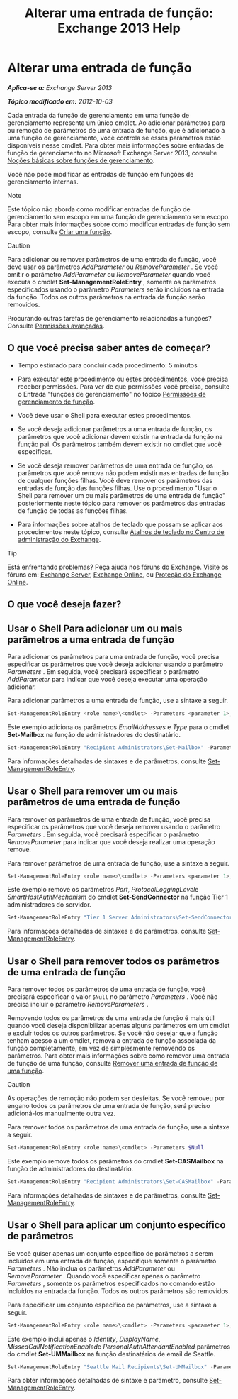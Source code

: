 ﻿---
title: 'Alterar uma entrada de função: Exchange 2013 Help'
TOCTitle: Alterar uma entrada de função
ms:assetid: 5aa4f39c-16a4-4815-ac4f-2cdcfa2b3ee1
ms:mtpsurl: https://technet.microsoft.com/pt-br/library/Dd298005(v=EXCHG.150)
ms:contentKeyID: 50485652
ms.date: 05/22/2018
mtps_version: v=EXCHG.150
ms.translationtype: MT
---

# Alterar uma entrada de função

_**Aplica-se a:** Exchange Server 2013_

_**Tópico modificado em:** 2012-10-03_

Cada entrada da função de gerenciamento em uma função de gerenciamento representa um único cmdlet. Ao adicionar parâmetros para ou remoção de parâmetros de uma entrada de função, que é adicionado a uma função de gerenciamento, você controla se esses parâmetros estão disponíveis nesse cmdlet. Para obter mais informações sobre entradas de função de gerenciamento no Microsoft Exchange Server 2013, consulte [Noções básicas sobre funções de gerenciamento](understanding-management-roles-exchange-2013-help.md).

Você não pode modificar as entradas de função em funções de gerenciamento internas.


> [!NOTE]  
> Este tópico não aborda como modificar entradas de função de gerenciamento sem escopo em uma função de gerenciamento sem escopo. Para obter mais informações sobre como modificar entradas de função sem escopo, consulte <A href="create-a-role-exchange-2013-help.md">Criar uma função</A>.




> [!CAUTION]  
> Para adicionar ou remover parâmetros de uma entrada de função, você deve usar os parâmetros <EM>AddParameter</EM> ou <EM>RemoveParameter</EM> . Se você omitir o parâmetro <EM>AddParameter</EM> ou <EM>RemoveParameter</EM> quando você executa o cmdlet <STRONG>Set-ManagementRoleEntry</STRONG> , somente os parâmetros especificados usando o parâmetro <EM>Parameters</EM> serão incluídos na entrada da função. Todos os outros parâmetros na entrada da função serão removidos.



Procurando outras tarefas de gerenciamento relacionadas a funções? Consulte [Permissões avançadas](advanced-permissions-exchange-2013-help.md).

## O que você precisa saber antes de começar?

  - Tempo estimado para concluir cada procedimento: 5 minutos

  - Para executar este procedimento ou estes procedimentos, você precisa receber permissões. Para ver de que permissões você precisa, consulte o Entrada "funções de gerenciamento" no tópico [Permissões de gerenciamento de função](role-management-permissions-exchange-2013-help.md).

  - Você deve usar o Shell para executar estes procedimentos.

  - Se você deseja adicionar parâmetros a uma entrada de função, os parâmetros que você adicionar devem existir na entrada da função na função pai. Os parâmetros também devem existir no cmdlet que você especificar.

  - Se você deseja remover parâmetros de uma entrada de função, os parâmetros que você remova não podem existir nas entradas de função de qualquer funções filhas. Você deve remover os parâmetros das entradas de função das funções filhas. Use o procedimento "Usar o Shell para remover um ou mais parâmetros de uma entrada de função" posteriormente neste tópico para remover os parâmetros das entradas de função de todas as funções filhas.

  - Para informações sobre atalhos de teclado que possam se aplicar aos procedimentos neste tópico, consulte [Atalhos de teclado no Centro de administração do Exchange](keyboard-shortcuts-in-the-exchange-admin-center-exchange-online-protection-help.md).


> [!TIP]  
> Está enfrentando problemas? Peça ajuda nos fóruns do Exchange. Visite os fóruns em: <A href="https://go.microsoft.com/fwlink/p/?linkid=60612">Exchange Server</A>, <A href="https://go.microsoft.com/fwlink/p/?linkid=267542">Exchange Online</A>, ou <A href="https://go.microsoft.com/fwlink/p/?linkid=285351">Proteção do Exchange Online</A>.



## O que você deseja fazer?

## Usar o Shell Para adicionar um ou mais parâmetros a uma entrada de função

Para adicionar os parâmetros para uma entrada de função, você precisa especificar os parâmetros que você deseja adicionar usando o parâmetro *Parameters* . Em seguida, você precisará especificar o parâmetro *AddParameter* para indicar que você deseja executar uma operação adicionar.

Para adicionar parâmetros a uma entrada de função, use a sintaxe a seguir.

```powershell
Set-ManagementRoleEntry <role name>\<cmdlet> -Parameters <parameter 1>, <parameter 2>, <parameter...> -AddParameter
```

Este exemplo adiciona os parâmetros *EmailAddresses* e *Type* para o cmdlet **Set-Mailbox** na função de administradores do destinatário.

```powershell
Set-ManagementRoleEntry "Recipient Administrators\Set-Mailbox" -Parameters EmailAddresses, Type -AddParameter
```

Para informações detalhadas de sintaxes e de parâmetros, consulte [Set-ManagementRoleEntry](https://technet.microsoft.com/pt-br/library/dd351162\(v=exchg.150\)).

## Usar o Shell para remover um ou mais parâmetros de uma entrada de função

Para remover os parâmetros de uma entrada de função, você precisa especificar os parâmetros que você deseja remover usando o parâmetro *Parameters* . Em seguida, você precisará especificar o parâmetro *RemoveParameter* para indicar que você deseja realizar uma operação remove.

Para remover parâmetros de uma entrada de função, use a sintaxe a seguir.

```powershell
Set-ManagementRoleEntry <role name>\<cmdlet> -Parameters <parameter 1>, <parameter 2>, <parameter...> -RemoveParameter
```

Este exemplo remove os parâmetros *Port*, *ProtocolLoggingLevel*e *SmartHostAuthMechanism* do cmdlet **Set-SendConnector** na função Tier 1 administradores do servidor.

```powershell
Set-ManagementRoleEntry "Tier 1 Server Administrators\Set-SendConnector" -Parameters Port, ProtocolLoggingLevel, SmartHostAuthMechanism -RemoveParameter
```

Para informações detalhadas de sintaxes e de parâmetros, consulte [Set-ManagementRoleEntry](https://technet.microsoft.com/pt-br/library/dd351162\(v=exchg.150\)).

## Usar o Shell para remover todos os parâmetros de uma entrada de função

Para remover todos os parâmetros de uma entrada de função, você precisará especificar o valor `$Null` no parâmetro *Parameters* . Você não precisa incluir o parâmetro *RemoveParameters* .

Removendo todos os parâmetros de uma entrada de função é mais útil quando você deseja disponibilizar apenas alguns parâmetros em um cmdlet e excluir todos os outros parâmetros. Se você não desejar que a função tenham acesso a um cmdlet, remova a entrada de função associada da função completamente, em vez de simplesmente removendo os parâmetros. Para obter mais informações sobre como remover uma entrada de função de uma função, consulte [Remover uma entrada de função de uma função](remove-a-role-entry-from-a-role-exchange-2013-help.md).


> [!CAUTION]  
> As operações de remoção não podem ser desfeitas. Se você removeu por engano todos os parâmetros de uma entrada de função, será preciso adicioná-los manualmente outra vez.



Para remover todos os parâmetros de uma entrada de função, use a sintaxe a seguir.

```powershell
Set-ManagementRoleEntry <role name>\<cmdlet> -Parameters $Null 
```

Este exemplo remove todos os parâmetros do cmdlet **Set-CASMailbox** na função de administradores do destinatário.

```powershell
Set-ManagementRoleEntry "Recipient Administrators\Set-CASMailbox" -Parameters $Null 
```

Para informações detalhadas de sintaxes e de parâmetros, consulte [Set-ManagementRoleEntry](https://technet.microsoft.com/pt-br/library/dd351162\(v=exchg.150\)).

## Usar o Shell para aplicar um conjunto específico de parâmetros

Se você quiser apenas um conjunto específico de parâmetros a serem incluídos em uma entrada de função, especifique somente o parâmetro *Parameters* . Não inclua os parâmetros *AddParameter* ou *RemoveParameter* . Quando você especificar apenas o parâmetro *Parameters* , somente os parâmetros especificados no comando estão incluídos na entrada da função. Todos os outros parâmetros são removidos.

Para especificar um conjunto específico de parâmetros, use a sintaxe a seguir.

```powershell
Set-ManagementRoleEntry <role name>\<cmdlet> -Parameters <parameter 1>, <parameter 2>, <parameter...>
```

Este exemplo inclui apenas o *Identity*, *DisplayName*, *MissedCallNotificationEnabled*e *PersonalAuthAttendantEnabled* parâmetros do cmdlet **Set-UMMailbox** na função destinatários de email de Seattle.

```powershell
Set-ManagementRoleEntry "Seattle Mail Recipients\Set-UMMailbox" -Parameters Identity, DisplayName, MissedCallNotificationEnabled, PersonalAutoAttendantEnabled
```

Para obter informações detalhadas de sintaxe e parâmetro, consulte [Set-ManagementRoleEntry](https://technet.microsoft.com/pt-br/library/dd351162\(v=exchg.150\)).